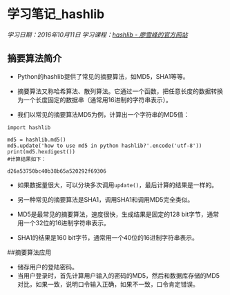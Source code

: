 ﻿# 学习笔记_hashlib
*学习日期：2016年10月11日*
*学习课程：[hashlib - 廖雪峰的官方网站](http://www.liaoxuefeng.com/wiki/0014316089557264a6b348958f449949df42a6d3a2e542c000/0014319556588648dd1fb0047a34d0c945ee33e8f4c90cc000)*

## 摘要算法简介

- Python的hashlib提供了常见的摘要算法，如MD5，SHA1等等。

- 摘要算法又称哈希算法、散列算法。它通过一个函数，把任意长度的数据转换为一个长度固定的数据串（通常用16进制的字符串表示）。

- 我们以常见的摘要算法MD5为例，计算出一个字符串的MD5值：
```
import hashlib

md5 = hashlib.md5()
md5.update('how to use md5 in python hashlib?'.encode('utf-8'))
print(md5.hexdigest())
#计算结果如下：

d26a53750bc40b38b65a520292f69306
```

- 如果数据量很大，可以分块多次调用`update()`，最后计算的结果是一样的。

- 另一种常见的摘要算法是SHA1，调用SHA1和调用MD5完全类似。

- MD5是最常见的摘要算法，速度很快，生成结果是固定的128 bit字节，通常用一个32位的16进制字符串表示。
- SHA1的结果是160 bit字节，通常用一个40位的16进制字符串表示。

##摘要算法应用

- 储存用户的登陆密码。
 - 当用户登录时，首先计算用户输入的密码的MD5，然后和数据库存储的MD5对比，如果一致，说明口令输入正确，如果不一致，口令肯定错误。
